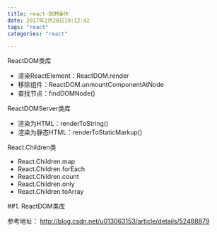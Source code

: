 ```yaml
---
title: react-DOM操作
date: 2017年2月20日19:12:42
tags: "react"
categories: "react"

---
```



ReactDOM类库

- 渲染ReactElement：ReactDOM.render
- 移除组件：ReactDOM.unmountComponentAtNode
- 查找节点：findDOMNode()

ReactDOMServer类库

- 渲染为HTML：renderToString()
- 渲染为静态HTML：renderToStaticMarkup()

React.Children类

- React.Children.map
- React.Children.forEach
- React.Children.count
- React.Children.only
- React.Children.toArray




##1. ReactDOM类库



参考地址： http://blog.csdn.net/u013063153/article/details/52488879
